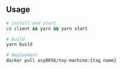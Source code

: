 ## Usage

```bash
# install and start
cd client && yarn && yarn start

# build
yarn build

# deployment
docker pull osy0056/toy-machine:{tag name}
```

